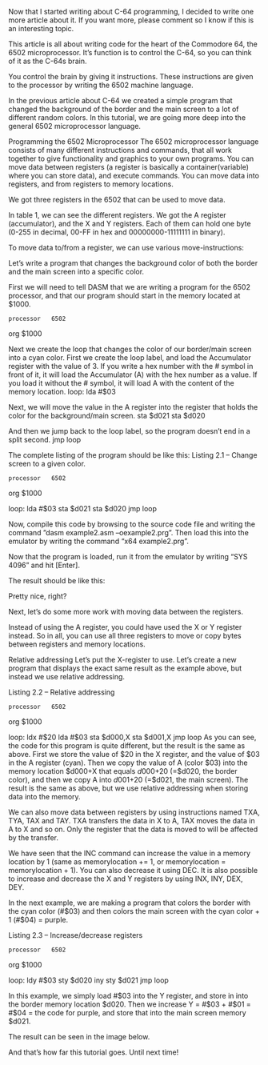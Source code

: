 Now that I started writing about C-64 programming, I decided to write one more article about it. If you want more, please comment so I know if this is an interesting topic.

This article is all about writing code for the heart of the Commodore 64, the 6502 microprocessor. It’s function is to control the C-64, so you can think of it as the C-64s brain.

You control the brain by giving it instructions. These instructions are given to the processor by writing the 6502 machine language.

In the previous article about C-64 we created a simple program that changed the background of the border and the main screen to a lot of different random colors. In this tutorial, we are going more deep into the general 6502 microprocessor language.

Programming the 6502 Microprocessor
The 6502 microprocessor language consists of many different instructions and commands, that all work together to give functionality and graphics to your own programs. You can move data between registers (a register is basically a container(variable) where you can store data), and execute commands. You can move data into registers, and from registers to memory locations.

We got three registers in the 6502 that can be used to move data.


In table 1, we can see the different registers. We got the A register (accumulator), and the X and Y registers. Each of them can hold one byte (0-255 in decimal, 00-FF in hex and 00000000-11111111 in binary).

To move data to/from a register, we can use various move-instructions:

Let’s write a program that changes the background color of both the border and the main screen into a specific color.

First we will need to tell DASM that we are writing a program for the 6502 processor, and that our program should start in the memory located at $1000.

    processor   6502
org    $1000

Next we create the loop that changes the color of our border/main screen into a cyan color. First we create the loop label, and load the Accumulator register with the value of 3. If you write a hex number with the # symbol in front of it, it will load the Accumulator (A) with the hex number as a value. If you load it without the # symbol, it will load A with the content of the memory location.
loop:    lda #$03

Next, we will move the value in the A register into the register that holds the color for the background/main screen.
sta $d021
sta $d020

And then we jump back to the loop label, so the program doesn’t end in a split second.
jmp loop

The complete listing of the program should be like this:
Listing 2.1 – Change screen to a given color.

    processor   6502
org    $1000

loop:    lda #$03
sta $d021
sta $d020
jmp loop

Now, compile this code by browsing to the source code file and writing the command
”dasm example2.asm –oexample2.prg”. Then load this into the emulator by writing the command “x64 example2.prg”.

Now that the program is loaded, run it from the emulator by writing “SYS 4096” and hit [Enter].

The result should be like this:

Pretty nice, right?

Next, let’s do some more work with moving data between the registers.

Instead of using the A register, you could have used the X or Y register instead. So in all, you can use all three registers to move or copy bytes between registers and memory locations.

Relative addressing
Let’s put the X-register to use. Let’s create a new program that displays the exact same result as the example above, but instead we use relative addressing.

Listing 2.2 – Relative addressing

    processor   6502
org    $1000

loop:    ldx #$20
lda #$03
sta $d000,X
sta $d001,X
jmp loop
As you can see, the code for this program is quite different, but the result is the same as above. First we store the value of $20 in the X register, and the value of $03 in the A register (cyan). Then we copy the value of A (color $03) into the memory location $d000+X that equals $d000+$20 (=$d020, the border color), and then we copy A into $d001+$20 (=$d021, the main screen). The result is the same as above, but we use relative addressing when storing data into the memory.

We can also move data between registers by using instructions named TXA, TYA, TAX and TAY. TXA transfers the data in X to A, TAX moves the data in A to X and so on. Only the register that the data is moved to will be affected by the transfer.

We have seen that the INC command can increase the value in a memory location by 1 (same as memorylocation += 1, or memorylocation = memorylocation + 1). You can also decrease it using DEC. It is also possible to increase and decrease the X and Y registers by using INX, INY, DEX, DEY.

In the next example, we are making a program that colors the border with the cyan color (#$03) and then colors the main screen with the cyan color + 1 (#$04) = purple.

Listing 2.3 – Increase/decrease registers

    processor   6502
org    $1000

loop:    ldy #$03
sty $d020
iny
sty $d021
jmp loop

In this example, we simply load #$03 into the Y register, and store in into the border memory location $d020. Then we increase Y = #$03 + #$01 = #$04 = the code for purple, and store that into the main screen memory $d021.

The result can be seen in the image below.


And that’s how far this tutorial goes. Until next time! 
